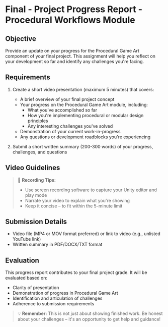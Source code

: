 # Final - Project Progress Report - Procedural Workflows Module

## Objective
Provide an update on your progress for the Procedural Game Art component of your final project. This assignment will help you reflect on your development so far and identify any challenges you're facing.

## Requirements

1. Create a short video presentation (maximum 5 minutes) that covers:
   - A brief overview of your final project concept
   - Your progress on the Procedural Game Art module, including:
      - What you've accomplished so far
      - How you're implementing procedural or modular design principles
      - Any interesting challenges you've solved
   - Demonstration of your current work-in-progress
   - Any questions or development roadblocks you're experiencing

2. Submit a short written summary (200-300 words) of your progress, challenges, and questions

## Video Guidelines

> 🎥 **Recording Tips:**
> - Use screen recording software to capture your Unity editor and play mode
> - Narrate your video to explain what you're showing
> - Keep it concise – to fit within the 5-minute limit

## Submission Details

- Video file (MP4 or MOV format preferred) or link to video (e.g., unlisted YouTube link)
- Written summary in PDF/DOCX/TXT format

## Evaluation

This progress report contributes to your final project grade. It will be evaluated based on:

- Clarity of presentation
- Demonstration of progress in Procedural Game Art
- Identification and articulation of challenges
- Adherence to submission requirements

> 💡 **Remember:** This is not just about showing finished work. Be honest about your challenges – it's an opportunity to get help and guidance!
